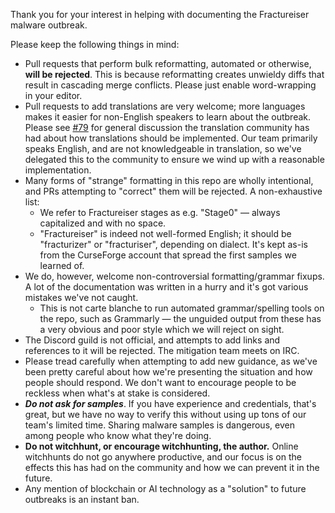 Thank you for your interest in helping with documenting the Fractureiser malware outbreak.

Please keep the following things in mind:
- Pull requests that perform bulk reformatting, automated or otherwise, **will be rejected**. This is because reformatting creates unwieldy diffs that result in cascading merge conflicts. Please just enable word-wrapping in your editor.
- Pull requests to add translations are very welcome; more languages makes it easier for non-English speakers to learn about the outbreak. Please see [#79](https://github.com/fractureiser-investigation/fractureiser/issues/79) for general discussion the translation community has had about how translations should be implemented. Our team primarily speaks English, and are not knowledgeable in translation, so we've delegated this to the community to ensure we wind up with a reasonable implementation.
- Many forms of "strange" formatting in this repo are wholly intentional, and PRs attempting to "correct" them will be rejected. A non-exhaustive list:
  - We refer to Fractureiser stages as e.g. "Stage0" — always capitalized and with no space.
  - "Fractureiser" is indeed not well-formed English; it should be "fracturizer" or "fracturiser", depending on dialect. It's kept as-is from the CurseForge account that spread the first samples we learned of.
- We do, however, welcome non-controversial formatting/grammar fixups. A lot of the documentation was written in a hurry and it's got various mistakes we've not caught.
  - This is not carte blanche to run automated grammar/spelling tools on the repo, such as Grammarly — the unguided output from these has a very obvious and poor style which we will reject on sight.
- The Discord guild is not official, and attempts to add links and references to it will be rejected. The mitigation team meets on IRC.
- Please tread carefully when attempting to add new guidance, as we've been pretty careful about how we're presenting the situation and how people should respond. We don't want to encourage people to be reckless when what's at stake is considered.
- ***Do not ask for samples***. If you have experience and credentials, that's great, but we have no way to verify this without using up tons of our team's limited time. Sharing malware samples is dangerous, even among people who know what they're doing.
- **Do not witchhunt, or encourage witchhunting, the author.** Online witchhunts do not go anywhere productive, and our focus is on the effects this has had on the community and how we can prevent it in the future.
- Any mention of blockchain or AI technology as a "solution" to future outbreaks is an instant ban.
